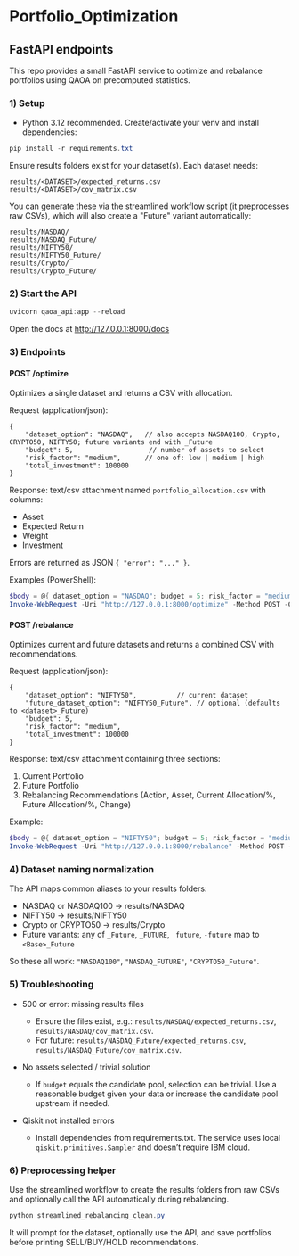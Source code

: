 # Portfolio_Optimization

## FastAPI endpoints

This repo provides a small FastAPI service to optimize and rebalance portfolios using QAOA on precomputed statistics.

### 1) Setup

- Python 3.12 recommended. Create/activate your venv and install dependencies:

```powershell
pip install -r requirements.txt
```

Ensure results folders exist for your dataset(s). Each dataset needs:

```
results/<DATASET>/expected_returns.csv
results/<DATASET>/cov_matrix.csv
```

You can generate these via the streamlined workflow script (it preprocesses raw CSVs), which will also create a "Future" variant automatically:

```
results/NASDAQ/
results/NASDAQ_Future/
results/NIFTY50/
results/NIFTY50_Future/
results/Crypto/
results/Crypto_Future/
```

### 2) Start the API

```powershell
uvicorn qaoa_api:app --reload
```

Open the docs at http://127.0.0.1:8000/docs

### 3) Endpoints

#### POST /optimize

Optimizes a single dataset and returns a CSV with allocation.

Request (application/json):

```
{
	"dataset_option": "NASDAQ",   // also accepts NASDAQ100, Crypto, CRYPTO50, NIFTY50; future variants end with _Future
	"budget": 5,                   // number of assets to select
	"risk_factor": "medium",      // one of: low | medium | high
	"total_investment": 100000
}
```

Response: text/csv attachment named `portfolio_allocation.csv` with columns:
- Asset
- Expected Return
- Weight
- Investment

Errors are returned as JSON `{ "error": "..." }`.

Examples (PowerShell):

```powershell
$body = @{ dataset_option = "NASDAQ"; budget = 5; risk_factor = "medium"; total_investment = 100000 } | ConvertTo-Json
Invoke-WebRequest -Uri "http://127.0.0.1:8000/optimize" -Method POST -ContentType "application/json" -Body $body -OutFile "portfolio_nasdaq.csv"
```

#### POST /rebalance

Optimizes current and future datasets and returns a combined CSV with recommendations.

Request (application/json):

```
{
	"dataset_option": "NIFTY50",          // current dataset
	"future_dataset_option": "NIFTY50_Future", // optional (defaults to <dataset>_Future)
	"budget": 5,
	"risk_factor": "medium",
	"total_investment": 100000
}
```

Response: text/csv attachment containing three sections:
1) Current Portfolio
2) Future Portfolio
3) Rebalancing Recommendations (Action, Asset, Current Allocation/%, Future Allocation/%, Change)

Example:

```powershell
$body = @{ dataset_option = "NIFTY50"; budget = 5; risk_factor = "medium"; total_investment = 100000 } | ConvertTo-Json
Invoke-WebRequest -Uri "http://127.0.0.1:8000/rebalance" -Method POST -ContentType "application/json" -Body $body -OutFile "rebalancing_nifty50.csv"
```

### 4) Dataset naming normalization

The API maps common aliases to your results folders:
- NASDAQ or NASDAQ100 -> results/NASDAQ
- NIFTY50 -> results/NIFTY50
- Crypto or CRYPTO50 -> results/Crypto
- Future variants: any of `_Future`, `_FUTURE`, ` future`, `-future` map to `<Base>_Future`

So these all work: `"NASDAQ100"`, `"NASDAQ_FUTURE"`, `"CRYPTO50_Future"`.

### 5) Troubleshooting

- 500 or error: missing results files
	- Ensure the files exist, e.g.: `results/NASDAQ/expected_returns.csv`, `results/NASDAQ/cov_matrix.csv`.
	- For future: `results/NASDAQ_Future/expected_returns.csv`, `results/NASDAQ_Future/cov_matrix.csv`.

- No assets selected / trivial solution
	- If `budget` equals the candidate pool, selection can be trivial. Use a reasonable budget given your data or increase the candidate pool upstream if needed.

- Qiskit not installed errors
	- Install dependencies from requirements.txt. The service uses local `qiskit.primitives.Sampler` and doesn’t require IBM cloud.

### 6) Preprocessing helper

Use the streamlined workflow to create the results folders from raw CSVs and optionally call the API automatically during rebalancing.

```powershell
python streamlined_rebalancing_clean.py
```

It will prompt for the dataset, optionally use the API, and save portfolios before printing SELL/BUY/HOLD recommendations.
